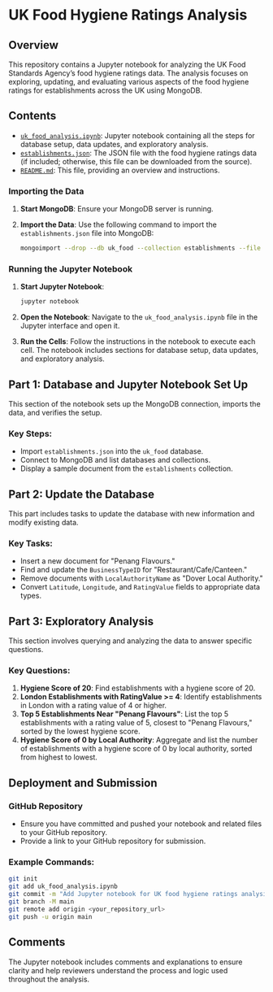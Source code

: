 
# UK Food Hygiene Ratings Analysis

## Overview

This repository contains a Jupyter notebook for analyzing the UK Food Standards Agency’s food hygiene ratings data. The analysis focuses on exploring, updating, and evaluating various aspects of the food hygiene ratings for establishments across the UK using MongoDB.

## Contents

- [`uk_food_analysis.ipynb`](uk_food_analysis.ipynb): Jupyter notebook containing all the steps for database setup, data updates, and exploratory analysis.
- [`establishments.json`](establishments.json): The JSON file with the food hygiene ratings data (if included; otherwise, this file can be downloaded from the source).
- [`README.md`](README.md): This file, providing an overview and instructions.

### Importing the Data

1. **Start MongoDB**: Ensure your MongoDB server is running.
2. **Import the Data**: Use the following command to import the `establishments.json` file into MongoDB:

    ```bash
    mongoimport --drop --db uk_food --collection establishments --file establishments.json
    ```

### Running the Jupyter Notebook

1. **Start Jupyter Notebook**:

    ```bash
    jupyter notebook
    ```

2. **Open the Notebook**: Navigate to the `uk_food_analysis.ipynb` file in the Jupyter interface and open it.

3. **Run the Cells**: Follow the instructions in the notebook to execute each cell. The notebook includes sections for database setup, data updates, and exploratory analysis.

## Part 1: Database and Jupyter Notebook Set Up

This section of the notebook sets up the MongoDB connection, imports the data, and verifies the setup.

### Key Steps:
- Import `establishments.json` into the `uk_food` database.
- Connect to MongoDB and list databases and collections.
- Display a sample document from the `establishments` collection.

## Part 2: Update the Database

This part includes tasks to update the database with new information and modify existing data.

### Key Tasks:
- Insert a new document for "Penang Flavours."
- Find and update the `BusinessTypeID` for "Restaurant/Cafe/Canteen."
- Remove documents with `LocalAuthorityName` as "Dover Local Authority."
- Convert `Latitude`, `Longitude`, and `RatingValue` fields to appropriate data types.

## Part 3: Exploratory Analysis

This section involves querying and analyzing the data to answer specific questions.

### Key Questions:
1. **Hygiene Score of 20**: Find establishments with a hygiene score of 20.
2. **London Establishments with RatingValue >= 4**: Identify establishments in London with a rating value of 4 or higher.
3. **Top 5 Establishments Near "Penang Flavours"**: List the top 5 establishments with a rating value of 5, closest to "Penang Flavours," sorted by the lowest hygiene score.
4. **Hygiene Score of 0 by Local Authority**: Aggregate and list the number of establishments with a hygiene score of 0 by local authority, sorted from highest to lowest.

## Deployment and Submission

### GitHub Repository

- Ensure you have committed and pushed your notebook and related files to your GitHub repository.
- Provide a link to your GitHub repository for submission.

### Example Commands:

```bash
git init
git add uk_food_analysis.ipynb
git commit -m "Add Jupyter notebook for UK food hygiene ratings analysis"
git branch -M main
git remote add origin <your_repository_url>
git push -u origin main
```

## Comments

The Jupyter notebook includes comments and explanations to ensure clarity and help reviewers understand the process and logic used throughout the analysis.


